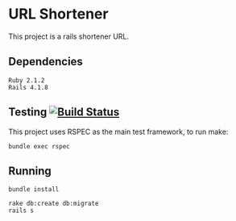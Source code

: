 # URL Shortener

This project is a rails shortener URL.

## Dependencies

``Ruby 2.1.2``<br/>
``Rails 4.1.8``<br/>

## Testing [![Build Status](https://semaphoreci.com/api/v1/projects/58c7f6c9-4d16-4736-8444-fd808aba737d/483477/badge.svg)](https://semaphoreci.com/wjsf/url-shortener)

This project uses RSPEC as the main test framework, to run make:

`` bundle exec rspec ``

## Running

``bundle install``<br/>

``rake db:create db:migrate``<br/>
``rails s``<br/>
